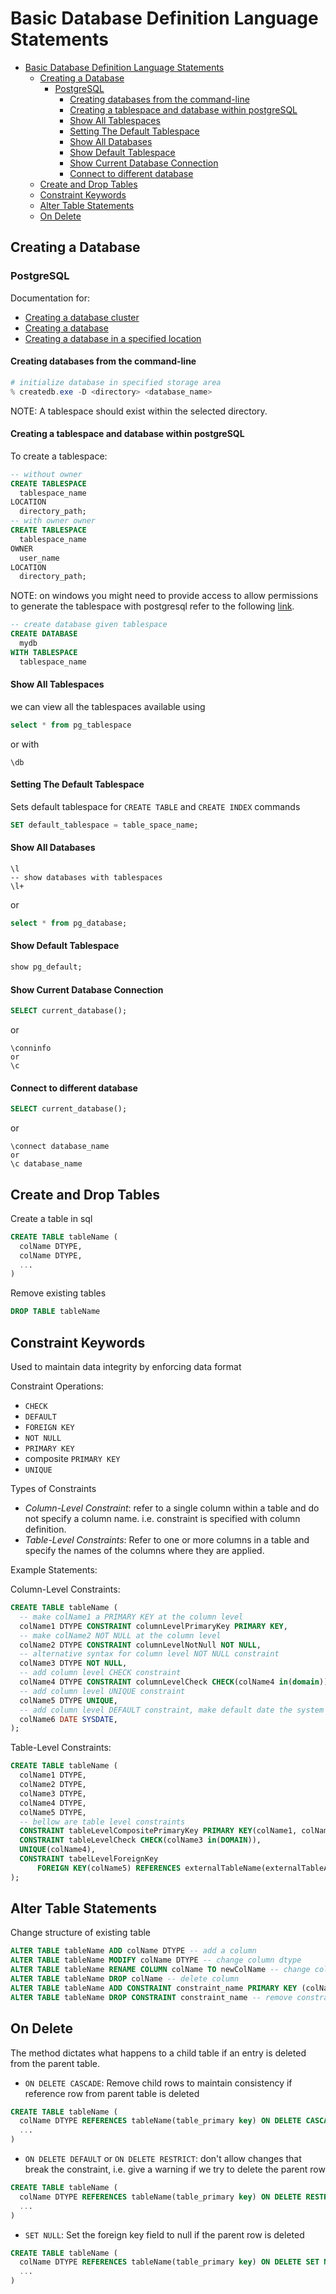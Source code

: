 # Basic Database Definition Language Statements

- [Basic Database Definition Language Statements](#basic-database-definition-language-statements)
  - [Creating a Database](#creating-a-database)
    - [PostgreSQL](#postgresql)
      - [Creating databases from the command-line](#creating-databases-from-the-command-line)
      - [Creating a tablespace and database within postgreSQL](#creating-a-tablespace-and-database-within-postgresql)
      - [Show All Tablespaces](#show-all-tablespaces)
      - [Setting The Default Tablespace](#setting-the-default-tablespace)
      - [Show All Databases](#show-all-databases)
      - [Show Default Tablespace](#show-default-tablespace)
      - [Show Current Database Connection](#show-current-database-connection)
      - [Connect to different database](#connect-to-different-database)
  - [Create and Drop Tables](#create-and-drop-tables)
  - [Constraint Keywords](#constraint-keywords)
  - [Alter Table Statements](#alter-table-statements)
  - [On Delete](#on-delete)

## Creating a Database

### PostgreSQL

Documentation for:

- [Creating a database cluster](https://www.postgresql.org/docs/14/creating-cluster.html)
- [Creating a database](https://www.postgresql.org/docs/current/tutorial-createdb.html)
- [Creating a database in a specified location](https://www.postgresql.org/docs/6.3/c0702.htm)

#### Creating databases from the command-line

```powershell
# initialize database in specified storage area
% createdb.exe -D <directory> <database_name>
```

NOTE: A tablespace should exist within the selected directory.

#### Creating a tablespace and database within postgreSQL

To create a tablespace:

```sql
-- without owner
CREATE TABLESPACE
  tablespace_name
LOCATION
  directory_path;
-- with owner owner
CREATE TABLESPACE
  tablespace_name
OWNER
  user_name
LOCATION
  directory_path;
```


NOTE: on windows you might need to provide access to allow permissions to
generate the tablespace with postgresql refer to the following [link](https://www.youtube.com/watch?v=FQzBgEFkdes).

```sql
-- create database given tablespace
CREATE DATABASE
  mydb
WITH TABLESPACE
  tablespace_name
```

#### Show All Tablespaces

we can view all the tablespaces available using

```sql
select * from pg_tablespace
```

or with

```psql
\db
```

#### Setting The Default Tablespace

Sets default tablespace for `CREATE TABLE` and `CREATE INDEX` commands

```sql
SET default_tablespace = table_space_name;
```

#### Show All Databases

```postgresql
\l
-- show databases with tablespaces
\l+
```

or

```sql
select * from pg_database;
```

#### Show Default Tablespace

```sql
show pg_default;
```

#### Show Current Database Connection

```sql
SELECT current_database();
```

or

```postgresql
\conninfo
or
\c

```

#### Connect to different database

```sql
SELECT current_database();
```

or

```postgresql
\connect database_name
or
\c database_name

```

## Create and Drop Tables

Create a table in sql

```sql
CREATE TABLE tableName (
  colName DTYPE,
  colName DTYPE,
  ...
)
```

Remove existing tables

```sql
DROP TABLE tableName
```

## Constraint Keywords

Used to maintain data integrity by enforcing data format

Constraint Operations:

- `CHECK`
- `DEFAULT`
- `FOREIGN KEY`
- `NOT NULL`
- `PRIMARY KEY`
- composite `PRIMARY KEY`
- `UNIQUE`

Types of Constraints

- _Column-Level Constraint_: refer to a single column within a table and do
  not specify a column name. i.e. constraint is specified with column definition.
- _Table-Level Constraints_: Refer to one or more columns in a table and specify
  the names of the columns where they are applied.

Example Statements:

Column-Level Constraints:

```sql
CREATE TABLE tableName (
  -- make colName1 a PRIMARY KEY at the column level
  colName1 DTYPE CONSTRAINT columnLevelPrimaryKey PRIMARY KEY,
  -- make colName2 NOT NULL at the column level
  colName2 DTYPE CONSTRAINT columnLevelNotNull NOT NULL,
  -- alternative syntax for column level NOT NULL constraint
  colName3 DTYPE NOT NULL,
  -- add column level CHECK constraint
  colName4 DTYPE CONSTRAINT columnLevelCheck CHECK(colName4 in(domain)),
  -- add column level UNIQUE constraint
  colName5 DTYPE UNIQUE,
  -- add column level DEFAULT constraint, make default date the system date
  colName6 DATE SYSDATE,
);
```

Table-Level Constraints:

```sql
CREATE TABLE tableName (
  colName1 DTYPE,
  colName2 DTYPE,
  colName3 DTYPE,
  colName4 DTYPE,
  colName5 DTYPE,
  -- bellow are table level constraints
  CONSTRAINT tableLevelCompositePrimaryKey PRIMARY KEY(colName1, colName2,...),
  CONSTRAINT tableLevelCheck CHECK(colName3 in(DOMAIN)),
  UNIQUE(colName4),
  CONSTRAINT tabelLevelForeignKey
      FOREIGN KEY(colName5) REFERENCES externalTableName(externalTableAttribute)
);
```

## Alter Table Statements

Change structure of existing table

```SQL
ALTER TABLE tableName ADD colName DTYPE -- add a column
ALTER TABLE tableName MODIFY colName DTYPE -- change column dtype
ALTER TABLE tableName RENAME COLUMN colName TO newColName -- change column name
ALTER TABLE tableName DROP colName -- delete column
ALTER TABLE tableName ADD CONSTRAINT constraint_name PRIMARY KEY (colName) -- add primary key constraint
ALTER TABLE tableName DROP CONSTRAINT constraint_name -- remove constraint
```

## On Delete

The method dictates what happens to a child table if an entry is deleted from
the parent table.

- `ON DELETE CASCADE`: Remove  child rows to maintain consistency if reference
  row from parent table is deleted

```sql
CREATE TABLE tableName (
  colName DTYPE REFERENCES tableName(table_primary key) ON DELETE CASCADE,
  ...
)
```

- `ON DELETE DEFAULT` or `ON DELETE RESTRICT`: don't allow changes that break
  the constraint, i.e. give a warning if we try to delete the parent row

```sql
CREATE TABLE tableName (
  colName DTYPE REFERENCES tableName(table_primary key) ON DELETE RESTRICT,
  ...
)
```

- `SET NULL`: Set the foreign key field to null if the parent row is deleted

```sql
CREATE TABLE tableName (
  colName DTYPE REFERENCES tableName(table_primary key) ON DELETE SET NULL,
  ...
)
```